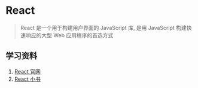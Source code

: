 # React

> React 是一个用于构建用户界面的 JavaScript 库, 是用 JavaScript 构建快速响应的大型 Web 应用程序的首选方式

## 学习资料

1. [React 官网](https://zh-hans.reactjs.org/)
2. [React 小书](http://huziketang.mangojuice.top/books/react/)
